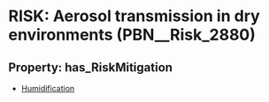 # RISK: __Aerosol transmission in dry environments__ (PBN__Risk_2880)

## Property: has_RiskMitigation

* [Humidification](PBN__Mitigation_1045)

